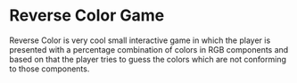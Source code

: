# Reverse Color Game

Reverse Color is very cool small interactive game in which the player is presented with a percentage combination of colors in RGB components and based on that the player tries to guess the colors which are not conforming to those components.

